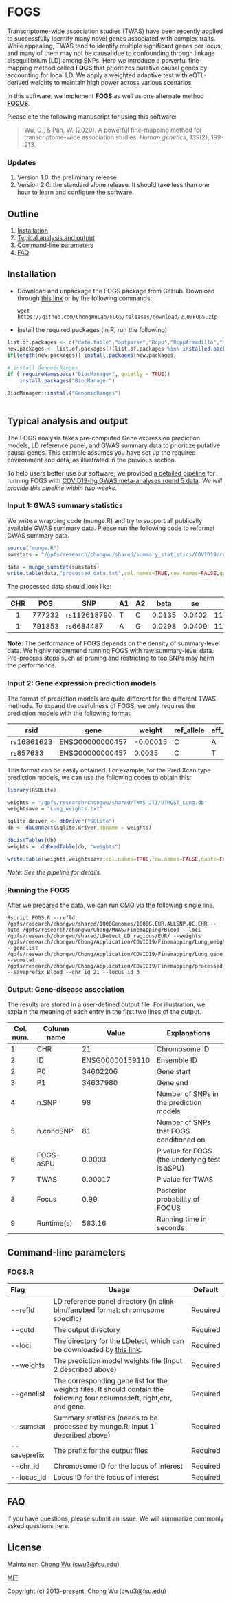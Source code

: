 # FOGS

Transcriptome-wide association studies (TWAS) have been recently applied to successfully identify many novel genes associated with complex traits. While appealing, TWAS tend to identify multiple significant genes per locus, and many of them may not be causal due to confounding through linkage disequilibrium (LD) among SNPs. Here we introduce a powerful fine-mapping method called **FOGS** that prioritizes putative causal genes by accounting for local LD. We apply a weighted adaptive test with eQTL-derived weights to maintain high power across various scenarios.  

In this software, we implement **FOGS** as well as one alternate method [**FOCUS**](https://github.com/bogdanlab/focus).



Please cite the following manuscript for using this software:

>  Wu, C., & Pan, W. (2020). A powerful fine-mapping method for transcriptome-wide association studies. *Human genetics*, *139*(2), 199-213.




### Updates

1. Version 1.0: the preliminary release
2. Version 2.0: the standard alone release. It should take less than one hour to learn and configure the software.



## Outline

1. [Installation](#Installation)
2. [Typical analysis and output](#Analysis)
3. [Command-line parameters](#Command)
4. [FAQ](#FAQ)



## <a name="Installation"></a>Installation

- Download and unpackage the FOGS package from GitHub. Download through [this link](https://github.com/ChongWuLab/FOGS/releases/tag/2.0) or by the following commands:

  ~~~
  wget https://github.com/ChongWuLab/FOGS/releases/download/2.0/FOGS.zip
  ~~~

- Install the required packages (in R, run the following)

```R
list.of.packages <- c("data.table","optparse","Rcpp","RcppArmadillo","mvtnorm","BEDMatrix","bigmemory","dplyr","mvnfast")
new.packages <- list.of.packages[!(list.of.packages %in% installed.packages([,"Package"])]
if(length(new.packages)) install.packages(new.packages)
   
# install GenomicRanges
if (!requireNamespace("BiocManager", quietly = TRUE))
    install.packages("BiocManager")

BiocManager::install("GenomicRanges")
                                   
```





## <a name="Analysis"></a>Typical analysis and output

The FOGS analysis takes pre-computed Gene expression prediction models, LD reference panel, and GWAS summary data to prioritize putative causal genes. This example assumes you have set up the required environment and data, as illustrated in the previous section. 

To help users better use our software, we provided [a detailed pipeline]() for running FOGS with [COVID19-hg GWAS meta-analyses round 5 data](https://www.covid19hg.org/results/). *We will provide this pipeline within two weeks.*

### Input 1: GWAS summary statistics

We write a wrapping code (munge.R) and try to support all publically available GWAS summary data. Please run the following code to reformat GWAS summary data.

```R
source("munge.R")
sumstats = "/gpfs/research/chongwu/shared/summary_statistics/COVID19/release5/processed/ANA_B2_eur_V5.txt"

data = munge_sumstat(sumstats)
write.table(data,"processed_data.txt",col.names=TRUE,row.names=FALSE,quote=FALSE)
```

The processed data should look like:

| CHR  | POS    | SNP         | A1   | A2   | beta   | se     | N       | Z      |
| :--: | ------ | ----------- | ---- | ---- | ------ | ------ | ------- | ------ |
|  1   | 777232 | rs112618790 | T    | C    | 0.0135 | 0.0402 | 1175143 | 0.336  |
|  1   | 791853 | rs6684487   | A    | G    | 0.0298 | 0.0409 | 1172527 | 0.7274 |

**Note:** The performance of FOGS depends on the density of summary-level data. We highly recommend running FOGS with raw summary-level data. Pre-process steps such as pruning and restricting to top SNPs may harm the performance.

### Input 2: Gene expression prediction models

The format of prediction models are quite different for the different TWAS methods. To expand the usefulness of FOGS, we only requires the prediction models with the following format:

| rsid       | gene            | weight   | ref_allele | eff_allele |
| ---------- | --------------- | -------- | ---------- | ---------- |
| rs16861623 | ENSG00000000457 | -0.00015 | C          | A          |
| rs857633   | ENSG00000000457 | 0.0035   | C          | T          |



This format can be easily obtained. For example, for the PrediXcan type prediction models, we can use the following codes to obtain this:

```R
library(RSQLite)

weights = "/gpfs/research/chongwu/shared/TWAS_JTI/UTMOST_Lung.db"
weightsave = "Lung_weights.txt"

sqlite.driver <- dbDriver("SQLite")
db <- dbConnect(sqlite.driver,dbname = weights)

dbListTables(db)
weights =  dbReadTable(db, "weights")

write.table(weights,weightssave,col.names=TRUE,row.names=FALSE,quote=FALSE)
```

*Note: See the pipeline for details.*



### Running the FOGS

After we prepared the data, we can run CMO via the following single line.

```
Rscript FOGS.R --refld /gpfs/research/chongwu/shared/1000Genomes/1000G.EUR.ALLSNP.QC.CHR --outd /gpfs/research/chongwu/Chong/MWAS/Finemapping/Blood --loci /gpfs/research/chongwu/shared/LDetect_LD_regions/EUR/ --weights /gpfs/research/chongwu/Chong/Application/COVID19/Finemapping/Lung_weights.txt --genelist /gpfs/research/chongwu/Chong/Application/COVID19/Finemapping/Lung_gene_list.txt --sumstat /gpfs/research/chongwu/Chong/Application/COVID19/Finemapping/processed_data.txt --saveprefix Blood --chr_id 21 --locus_id 3
```



### Output: Gene-disease association

The results are stored in a user-defined output file. For illustration, we explain the meaning of each entry in the first two lines of the output.

| Col. num. | Column name | Value           | Explanations                                   |
| --------- | ----------- | --------------- | ---------------------------------------------- |
| 1         | CHR         | 21              | Chromosome ID                                  |
| 2         | ID          | ENSG00000159110 | Ensemble ID                                    |
| 2         | P0          | 34602206        | Gene start                                     |
| 3         | P1          | 34637980        | Gene end                                       |
| 4         | n.SNP       | 98              | Number of SNPs in the prediction models        |
| 5         | n.condSNP   | 81              | Number of SNPs that FOGS conditioned on        |
| 6         | FOGS-aSPU   | 0.0003          | P value for FOGS (the underlying test is aSPU) |
| 7         | TWAS        | 0.00017         | P value for TWAS                               |
| 8         | Focus       | 0.99            | Posterior probability of FOCUS                 |
| 9         | Runtime(s)  | 583.16          | Running time in seconds                        |



## <a name="Command"></a>Command-line parameters

### FOGS.R

| Flag         | Usage                                                        | Default  |
| :----------- | ------------------------------------------------------------ | -------- |
| --refld      | LD reference panel directory (in plink bim/fam/bed format; chromosome specific) | Required |
| --outd       | The output directory                                         | Required |
| --loci       | The directory for the LDetect, which can be downloaded by [this link](https://bitbucket.org/nygcresearch/ldetect-data/src/master/). | Required |
| --weights    | The prediction model weights file (Input 2 described above)  | Required |
| --genelist   | The corresponding gene list for the weights files. It should contain the following four columns:left, right,chr, and gene. | Required |
| --sumstat    | Summary statistics (needs to be processed by munge.R; Input 1 described above) | Required |
| --saveprefix | The prefix for the output files                              | Required |
| --chr_id     | Chromosome ID for the locus of interest                      | Required |
| --locus_id   | Locus ID for the locus of interest                           | Required |

## <a name="Analysis"></a>FAQ

If you have questions, please submit an issue. We will summarize commonly asked questions here. 





## License

Maintainer: [Chong Wu](http://wuchong.org/index.html) (cwu3@fsu.edu)

[MIT](http://opensource.org/licenses/MIT)

Copyright (c) 2013-present, Chong Wu (cwu3@fsu.edu)